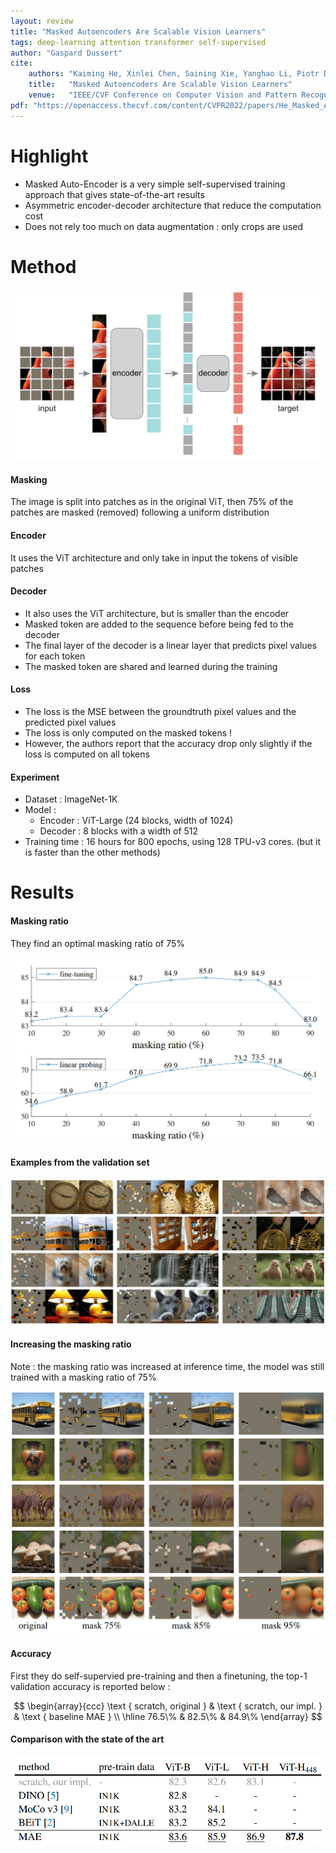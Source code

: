 ```yaml
---
layout: review
title: "Masked Autoencoders Are Scalable Vision Learners"
tags: deep-learning attention transformer self-supervised
author: "Gaspard Dussert"
cite:
    authors: "Kaiming He, Xinlei Chen, Saining Xie, Yanghao Li, Piotr Dollár, Ross Girshick"
    title:   "Masked Autoencoders Are Scalable Vision Learners"
    venue:   "IEEE/CVF Conference on Computer Vision and Pattern Recognition (CVPR), 2022, pp. 16000-16009"
pdf: "https://openaccess.thecvf.com/content/CVPR2022/papers/He_Masked_Autoencoders_Are_Scalable_Vision_Learners_CVPR_2022_paper.pdf"
---
```


# Highlight

* Masked Auto-Encoder is a very simple self-supervised training approach that gives state-of-the-art results
* Asymmetric encoder-decoder architecture that reduce the computation cost
* Does not rely too much on data augmentation : only crops are used

# Method

![](/collections/images/mae/architecture.jpg)

#### Masking

The image is split into patches as in the original ViT, then 75% of the patches are masked (removed) following a uniform distribution

#### Encoder

It uses the ViT architecture and only take in input the tokens of visible patches

#### Decoder

* It also uses the ViT architecture, but is smaller than the encoder
* Masked token are added to the sequence before being fed to the decoder
* The final layer of the decoder is a linear layer that predicts pixel values for each token
* The masked token are shared and learned during the training

#### Loss

* The loss is the MSE between the groundtruth pixel values and the predicted pixel values
* The loss is only computed on the masked tokens !
* However, the authors report that the accuracy drop only slightly if the loss is computed on all tokens

#### Experiment

* Dataset : ImageNet-1K
* Model :
	 * Encoder : ViT-Large (24 blocks, width of 1024)
	 * Decoder : 8 blocks with a width of 512
* Training time :  16 hours for 800 epochs, using 128 TPU-v3 cores. (but it is faster than the other methods)

# Results 

#### Masking ratio

They find an optimal masking ratio of 75%	

![](/collections/images/mae/acc_mask_ratio.jpg)

#### Examples from the validation set

![](/collections/images/mae/examples.jpg)

#### Increasing the masking ratio

Note : the masking ratio was increased at inference time, the model was still trained with a masking ratio of 75%

![](/collections/images/mae/example_mask_ratio.jpg)

#### Accuracy 

First they do self-supervied pre-training and then a finetuning,   the top-1 validation accuracy is reported below :

$$
\begin{array}{ccc}
\text { scratch, original } & \text { scratch, our impl. } & \text { baseline MAE } \\
\hline 76.5\% & 82.5\% & 84.9\%
\end{array}
$$

#### Comparison with the state of the art

![](/collections/images/mae/mae_vs_sota.jpg)